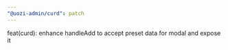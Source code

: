 ```yaml
---
"@uozi-admin/curd": patch
---
```


feat(curd): enhance handleAdd to accept preset data for modal and expose it
